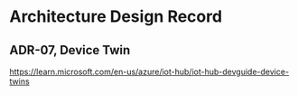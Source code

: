 # Architecture Design Record
## ADR-07, Device Twin

https://learn.microsoft.com/en-us/azure/iot-hub/iot-hub-devguide-device-twins
